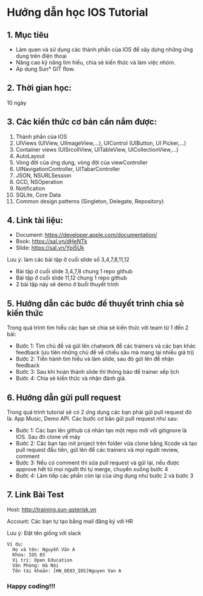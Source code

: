 # Hướng dẫn học IOS Tutorial

## 1. Mục tiêu
- Làm quen và sử dụng các thành phần của IOS để xây dựng những ứng dụng trên điện thoại
- Nâng cao kỹ năng tìm hiểu, chia sẻ kiến thức và làm việc nhóm.
- Áp dụng Sun* GIT flow.

## 2. Thời gian học:
10 ngày

## 3. Các kiến thức cơ bản cần nắm được:
1. Thành phần của IOS
2. UIViews (UIView, UIImageView,...), UIControl (UIButton, UI Picker,...)
3. Container views (UISrcollView, UITableView, UICollectionView,...)
4. AutoLayout
5. Vòng đời của ứng dụng, vòng đời của viewController
6. UINavigationController, UITabarController
7. JSON, NSURLSession
8. GCD, NSOperation
9. Notification
10. SQLite, Core Data
11. Common design patterns (Singleton, Delegate, Repository)

## 4. Link tài liệu:
* Document: https://developer.apple.com/documentation/
* Book: https://sal.vn/dHeNTk
* Slide: https://sal.vn/Ypj5Uk

Lưu ý: làm các bài tập ở cuối slide số 3,4,7,8,11,12
- Bài tập ở cuối slide 3,4,7,8 chung 1 repo github
- Bài tập ở cuối slide 11,12 chung 1 repo github
- 2 bài tập này sẽ demo ở buổi thuyết trình

## 5. Hướng dẫn các bước để thuyết trình chia sẻ kiến thức
Trong quá trình tìm hiểu các bạn sẽ chia sẻ kiến thức với team từ 1 đến 2 bài:
* Bước 1: Tìm chủ đề và gửi lên chatwork để các trainers và các bạn khác feedback (ưu tiên những chủ đề về chiều sâu mà mang lại nhiều giá trị)
* Bước 2: Tiến hành tìm hiểu và làm slide, sau đó gửi lên để nhận feedback
* Bước 3: Sau khi hoàn thành slide thì thông báo để trainer xếp lịch
* Bước 4: Chia sẻ kiến thức và nhận đánh giá.

## 6. Hướng dẫn gửi pull request
Trong quá trình tutorial sẽ có 2 ứng dụng các bạn phải gửi pull request đó là: App Music, Demo API. Các bước cơ bản gửi pull request như sau:
* Bước 1: Các bạn lên github cá nhân tạo một repo mới với gitignore là IOS. Sau đó clone về máy
* Bước 2: Các bạn tạo init project trên folder vừa clone bằng Xcode và tạo pull request đầu tiên, gửi lên để các trainers và mọi người review, comment
* Bước 3: Nếu có comment thì sửa pull request và gửi lại, nếu được approve hết từ mọi người thì tự merge, chuyển xuống bước 4
* Bước 4: Làm tiếp các phần còn lại của ứng dụng như bước 2 và bước 3

## 7. Link Bài Test
Host: http://training.sun-asterisk.vn

Account: Các bạn tự tạo bằng mail đăng ký với HR

Lưu ý: Đặt tên giống với slack
```
Ví dụ:
  Họ và tên: Nguyễn Văn A
  Khóa: IOS 03
  Vị trí: Open Education
  Văn Phòng: Hà Nội
  Tên tài khoản: [HN_OE03_IOS]Nguyen Van A
```
### Happy coding!!!
